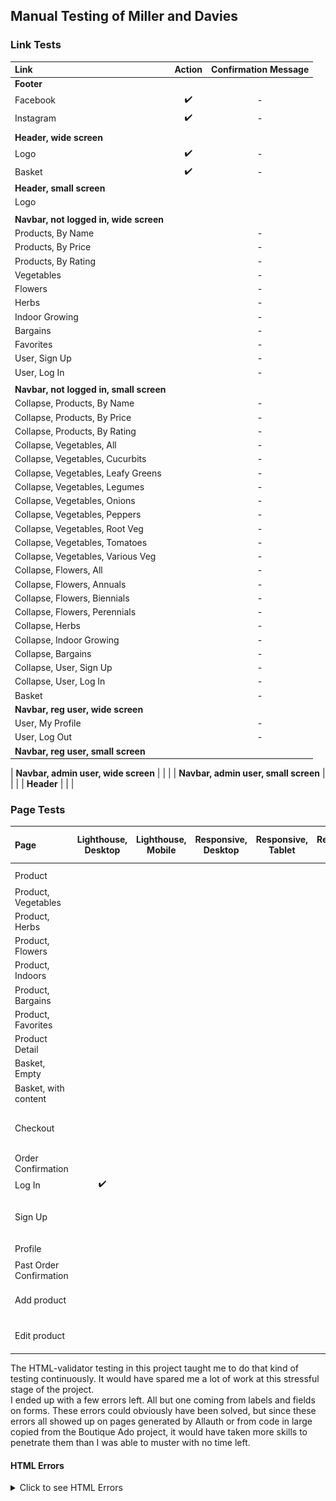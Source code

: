 ## Manual Testing of Miller and Davies

### Link Tests
| Link | Action | Confirmation Message |
|:-------------|:-----------:|:------------------------:|
| **Footer** |  |  |
| Facebook | :heavy_check_mark: | - |
| Instagram | :heavy_check_mark: | - |
| |  |  |
| **Header, wide screen** |  |  |
| Logo | :heavy_check_mark: | - |
| Basket | :heavy_check_mark: | - |
| **Header, small screen** |  |  |
| Logo |  |
| |  |  |
| **Navbar, not logged in, wide screen** |  |  |
| Products, By Name|  | - |
| Products, By Price|  | - |
| Products, By Rating|  | - |
| Vegetables |  | - |
| Flowers |  | - |
| Herbs |  | - |
| Indoor Growing |  | - |
| Bargains |  | - |
| Favorites|  | - |
| User, Sign Up |  | - |
| User, Log In |  | - |
| |  |  |
| **Navbar, not logged in, small screen** |  |  |
| Collapse, Products, By Name |  | - |
| Collapse, Products, By Price |  | - |
| Collapse, Products, By Rating |  | - |
| Collapse, Vegetables, All |  | - |
| Collapse, Vegetables, Cucurbits |  | - |
| Collapse, Vegetables, Leafy Greens |  | - |
| Collapse, Vegetables, Legumes |  | - |
| Collapse, Vegetables, Onions |  | - |
| Collapse, Vegetables, Peppers |  | - |
| Collapse, Vegetables, Root Veg |  | - |
| Collapse, Vegetables, Tomatoes |  | - |
| Collapse, Vegetables, Various Veg |  | - |
| Collapse, Flowers, All |  | - |
| Collapse, Flowers, Annuals |  | - |
| Collapse, Flowers, Biennials |  | - |
| Collapse, Flowers, Perennials |  | - |
| Collapse, Herbs |  | - |
| Collapse, Indoor Growing |  | - |
| Collapse, Bargains |  | - |
| Collapse, User, Sign Up |  | - |
| Collapse, User, Log In |  | - |
| Basket |  | - |
| **Navbar, reg user, wide screen** |  |  |
| User, My Profile |  | - |
| User, Log Out |  | - |
| **Navbar, reg user, small screen** |  |  |

| **Navbar, admin user, wide screen** |  |  |
| **Navbar, admin user, small screen** |  |  |
| **Header** |  |  |


### Page Tests
| Page | Lighthouse, Desktop | Lighthouse, Mobile | Responsive, Desktop | Responsive, Tablet | Responsive, Mobile | HTML-validator W3 |
|:-----|:-------------------:|:------------------:|:-------------------:|:------------------:|:------------------:|:-----------------:|
|  |  |  |  |  |  |  |
| Product |  |  |  |  |  |:heavy_check_mark:|
| Product, Vegetables |  |  |  |  |  |:heavy_check_mark:|
| Product, Herbs |  |  |  |  |  |:heavy_check_mark:|
| Product, Flowers |  |  |  |  |  |:heavy_check_mark:|
| Product, Indoors |  |  |  |  |  |:heavy_check_mark:|
| Product, Bargains |  |  |  |  |  |:heavy_check_mark:|
| Product, Favorites |  |  |  |  |  |:heavy_check_mark:|
| Product Detail |  |  |  |  |  |:heavy_check_mark:|
| Basket, Empty |  |  |  |  |  |:heavy_check_mark:|
| Basket, with content |  |  |  |  |  |:heavy_check_mark:|
| Checkout |  |  |  |  |  | Duplicate ID on email field |
| Order Confirmation |  |  |  |  |  |:heavy_check_mark:|
| Log In | :heavy_check_mark: |  |  |  |  |:heavy_check_mark:|
| Sign Up |  |  |  |  |  | Duplicate ID on email field |
| Profile |  |  |  |  |  |:heavy_check_mark:|
| Past Order Confirmation |  |  |  |  |  |:heavy_check_mark:|
| Add product |  |  |  |  |  | See image below |
| Edit product |  |  |  |  |  | See image below |

The HTML-validator testing in this project taught me to do that kind of testing continuously. It would have spared me a lot of work at this stressful stage of the project.  
I ended up with a few errors left. All but one coming from labels and fields on forms. These errors could obviously have been solved, but since these errors all showed up on pages generated by Allauth or from code in large copied from the Boutique Ado project, it would have taken more skills to penetrate them than I was able to muster with no time left.  

#### HTML Errors
<details>
  <summary>Click to see HTML Errors</summary> 

HTML Errors on the Sign Up Page  
Duplicate id:s generated from the Allauth form.  
![HTML Error on Sign Up Page](images/tests/w3_html_sign_up.png)  
HTML Errors on the Add Product Page
Duplicate attributes and a p tag inside a strong element. I am not sure why it was done like this, and since it was working I left it without change.  
![HTML Error on Add Product Page](images/tests/w3_html_add_product.png)  
HTML Errors on the Edit Product Page  
The small image on the edit product form should have an alt attribute.  
![HTML Error on Edit Product Page](images/tests/w3_html_edit_product.png)  
<details>

| |  |  |
| **Header, wide screen** |  |  |
| Logo | :heavy_check_mark: | - |
| Basket | :heavy_check_mark: | - |


### Code Tests
| File | Jigsaw validator | pep8 pylint django | JSHint |
|:-----|:----------------:|:------------------:|:------:|
|  |  |  |  |
| **Basket** |  |  |  |
| contexts.py |  | :heavy_check_mark: |  |
| urls.py |  | :heavy_check_mark: |  |
| views.py |  | :heavy_check_mark: |  |
|  |  |  |  |
| **Checkout** |  |  |  |
| admin.py |  | :heavy_check_mark: |  |
| forms.py |  | :heavy_check_mark: |  |
| models.py |  | :heavy_check_mark: |  |
| signals.py |  | :heavy_check_mark: |  |
| urls.py |  | :heavy_check_mark: |  |
| views.py |  | :heavy_check_mark: |  |
| webhook_handler.py |  | :heavy_check_mark: |  |
| webhooks.py |  | :heavy_check_mark: |  |
|  |  |  |  |
| **Favorites** |  |  |  |
| urls.py |  | :heavy_check_mark: |  |
| views.py |  | :heavy_check_mark: |  |
|  |  |  |  |
| **Newsletters** |  |  |  |
| admin.py |  | :heavy_check_mark: |  |
| contexts.py |  | :heavy_check_mark: |  |
| forms.py |  | :heavy_check_mark: |  |
| models.py |  | :heavy_check_mark: |  |
|  |  |  |  |
| **Products** |  |  |  |
| admin.py |  | :heavy_check_mark: |  |
| forms.py |  | :heavy_check_mark: |  |
| models.py |  | :heavy_check_mark: |  |
| urls.py |  | :heavy_check_mark: |  |
| views.py |  | :heavy_check_mark: |  |
| widgets.py |  | :heavy_check_mark: |  |
|  |  |  |  |
| **Profiles** |  |  |  |
| admin.py |  | :heavy_check_mark: |  |
| forms.py |  | :heavy_check_mark: |  |
| models.py |  | :heavy_check_mark: |  |
| urls.py |  | :heavy_check_mark: |  |
| views.py |  | :heavy_check_mark: |  |
|  |  |  |  |
|  |  |  |  |
| **Miller_n_davies** |  |  |  |
| forms.py |  | :heavy_check_mark: |  |
| settings.py |  | long lines and env imported not used |  |
| urls.py |  | :heavy_check_mark: |  |
| views.py |  | :heavy_check_mark: |  |
|  |  |  |  |
|  |  |  |  |
| custom_storages.py |  | :heavy_check_mark: |  |


